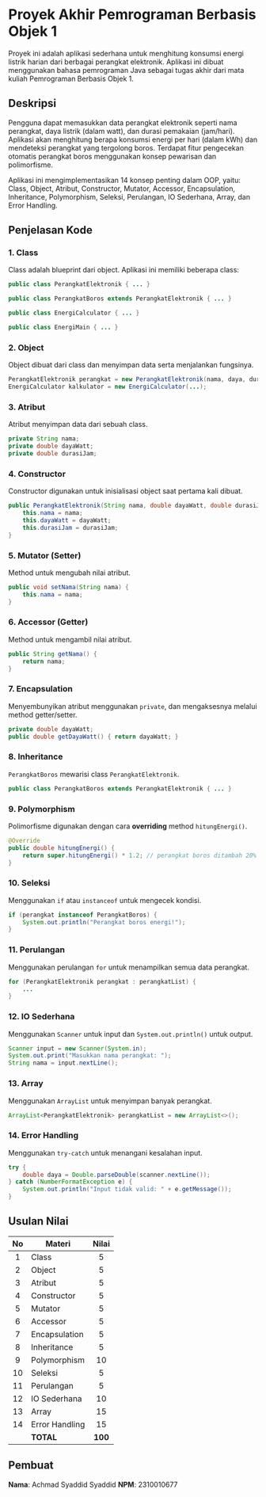 
# Proyek Akhir Pemrograman Berbasis Objek 1

Proyek ini adalah aplikasi sederhana untuk menghitung konsumsi energi listrik harian dari berbagai perangkat elektronik. Aplikasi ini dibuat menggunakan bahasa pemrograman Java sebagai tugas akhir dari mata kuliah Pemrograman Berbasis Objek 1.

## Deskripsi

Pengguna dapat memasukkan data perangkat elektronik seperti nama perangkat, daya listrik (dalam watt), dan durasi pemakaian (jam/hari). Aplikasi akan menghitung berapa konsumsi energi per hari (dalam kWh) dan mendeteksi perangkat yang tergolong boros. Terdapat fitur pengecekan otomatis perangkat boros menggunakan konsep pewarisan dan polimorfisme.

Aplikasi ini mengimplementasikan 14 konsep penting dalam OOP, yaitu: Class, Object, Atribut, Constructor, Mutator, Accessor, Encapsulation, Inheritance, Polymorphism, Seleksi, Perulangan, IO Sederhana, Array, dan Error Handling.

## Penjelasan Kode

### 1. Class
Class adalah blueprint dari object. Aplikasi ini memiliki beberapa class:

```java
public class PerangkatElektronik { ... }

public class PerangkatBoros extends PerangkatElektronik { ... }

public class EnergiCalculator { ... }

public class EnergiMain { ... }
```

### 2. Object
Object dibuat dari class dan menyimpan data serta menjalankan fungsinya.

```java
PerangkatElektronik perangkat = new PerangkatElektronik(nama, daya, durasi);
EnergiCalculator kalkulator = new EnergiCalculator(...);
```

### 3. Atribut
Atribut menyimpan data dari sebuah class.

```java
private String nama;
private double dayaWatt;
private double durasiJam;
```

### 4. Constructor
Constructor digunakan untuk inisialisasi object saat pertama kali dibuat.

```java
public PerangkatElektronik(String nama, double dayaWatt, double durasiJam) {
    this.nama = nama;
    this.dayaWatt = dayaWatt;
    this.durasiJam = durasiJam;
}
```

### 5. Mutator (Setter)
Method untuk mengubah nilai atribut.

```java
public void setNama(String nama) {
    this.nama = nama;
}
```

### 6. Accessor (Getter)
Method untuk mengambil nilai atribut.

```java
public String getNama() {
    return nama;
}
```

### 7. Encapsulation
Menyembunyikan atribut menggunakan `private`, dan mengaksesnya melalui method getter/setter.

```java
private double dayaWatt;
public double getDayaWatt() { return dayaWatt; }
```

### 8. Inheritance
`PerangkatBoros` mewarisi class `PerangkatElektronik`.

```java
public class PerangkatBoros extends PerangkatElektronik { ... }
```

### 9. Polymorphism
Polimorfisme digunakan dengan cara **overriding** method `hitungEnergi()`.

```java
@Override
public double hitungEnergi() {
    return super.hitungEnergi() * 1.2; // perangkat boros ditambah 20%
}
```

### 10. Seleksi
Menggunakan `if` atau `instanceof` untuk mengecek kondisi.

```java
if (perangkat instanceof PerangkatBoros) {
    System.out.println("Perangkat boros energi!");
}
```

### 11. Perulangan
Menggunakan perulangan `for` untuk menampilkan semua data perangkat.

```java
for (PerangkatElektronik perangkat : perangkatList) {
    ...
}
```

### 12. IO Sederhana
Menggunakan `Scanner` untuk input dan `System.out.println()` untuk output.

```java
Scanner input = new Scanner(System.in);
System.out.print("Masukkan nama perangkat: ");
String nama = input.nextLine();
```

### 13. Array
Menggunakan `ArrayList` untuk menyimpan banyak perangkat.

```java
ArrayList<PerangkatElektronik> perangkatList = new ArrayList<>();
```

### 14. Error Handling
Menggunakan `try-catch` untuk menangani kesalahan input.

```java
try {
    double daya = Double.parseDouble(scanner.nextLine());
} catch (NumberFormatException e) {
    System.out.println("Input tidak valid: " + e.getMessage());
}
```

## Usulan Nilai

| No  | Materi         |  Nilai  |
| :-: | -------------- | :-----: |
|  1  | Class          |    5    |
|  2  | Object         |    5    |
|  3  | Atribut        |    5    |
|  4  | Constructor    |    5    |
|  5  | Mutator        |    5    |
|  6  | Accessor       |    5    |
|  7  | Encapsulation  |    5    |
|  8  | Inheritance    |    5    |
|  9  | Polymorphism   |   10    |
| 10  | Seleksi        |    5    |
| 11  | Perulangan     |    5    |
| 12  | IO Sederhana   |   10    |
| 13  | Array          |   15    |
| 14  | Error Handling |   15    |
|     | **TOTAL**      | **100** |

## Pembuat

**Nama**: Achmad Syaddid Syaddid
**NPM**:  2310010677
